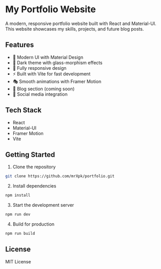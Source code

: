 # My Portfolio Website

A modern, responsive portfolio website built with React and Material-UI. This website showcases my skills, projects, and future blog posts.

## Features

- 🎨 Modern UI with Material Design
- 🌙 Dark theme with glass-morphism effects
- 📱 Fully responsive design
- ⚡ Built with Vite for fast development
- 🎭 Smooth animations with Framer Motion
- 📝 Blog section (coming soon)
- 🔗 Social media integration

## Tech Stack

- React
- Material-UI
- Framer Motion
- Vite

## Getting Started

1. Clone the repository
```bash
git clone https://github.com/mrXpk/portfolio.git
```

2. Install dependencies
```bash
npm install
```

3. Start the development server
```bash
npm run dev
```

4. Build for production
```bash
npm run build
```

## License

MIT License
